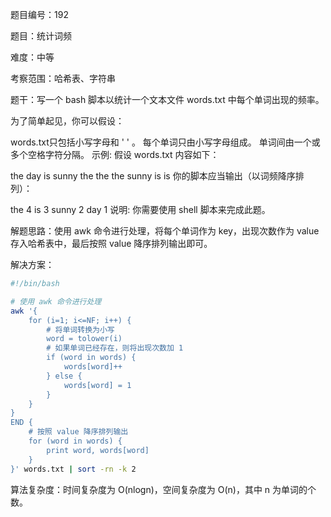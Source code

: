 题目编号：192

题目：统计词频

难度：中等

考察范围：哈希表、字符串

题干：写一个 bash 脚本以统计一个文本文件 words.txt 中每个单词出现的频率。

为了简单起见，你可以假设：

words.txt只包括小写字母和 ' ' 。
每个单词只由小写字母组成。
单词间由一个或多个空格字符分隔。
示例: 假设 words.txt 内容如下：

the day is sunny the the
the sunny is is
你的脚本应当输出（以词频降序排列）：

the 4
is 3
sunny 2
day 1
说明:
你需要使用 shell 脚本来完成此题。

解题思路：使用 awk 命令进行处理，将每个单词作为 key，出现次数作为 value 存入哈希表中，最后按照 value 降序排列输出即可。

解决方案：

```bash
#!/bin/bash

# 使用 awk 命令进行处理
awk '{
    for (i=1; i<=NF; i++) {
        # 将单词转换为小写
        word = tolower(i)
        # 如果单词已经存在，则将出现次数加 1
        if (word in words) {
            words[word]++
        } else {
            words[word] = 1
        }
    }
}
END {
    # 按照 value 降序排列输出
    for (word in words) {
        print word, words[word]
    }
}' words.txt | sort -rn -k 2
```

算法复杂度：时间复杂度为 O(nlogn)，空间复杂度为 O(n)，其中 n 为单词的个数。